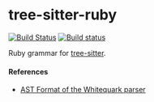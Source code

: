 tree-sitter-ruby
================

[![Build Status](https://travis-ci.org/tree-sitter/discuss-sitter-ruby.svg?branch=master)](https://travis-ci.org/tree-sitter/discuss-sitter-ruby)
[![Build status](https://ci.appveyor.com/api/projects/status/12nl5pyqvl75g2ws/branch/master?svg=true)](https://ci.appveyor.com/project/maxbrunsfeld/tree-sitter-ruby/branch/master)

Ruby grammar for [tree-sitter](https://github.com/tree-sitter/tree-sitter).

#### References

* [AST Format of the Whitequark parser](https://github.com/whitequark/parser/blob/master/doc/latest/en\x/AST_FORMAT.md)
